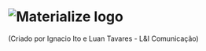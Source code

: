 ![Materialize logo](https://raw.github.com/dogfalo/materialize/master/images/materialize.gif)
===========

(Criado por Ignacio Ito e Luan Tavares - L&I Comunicação)
